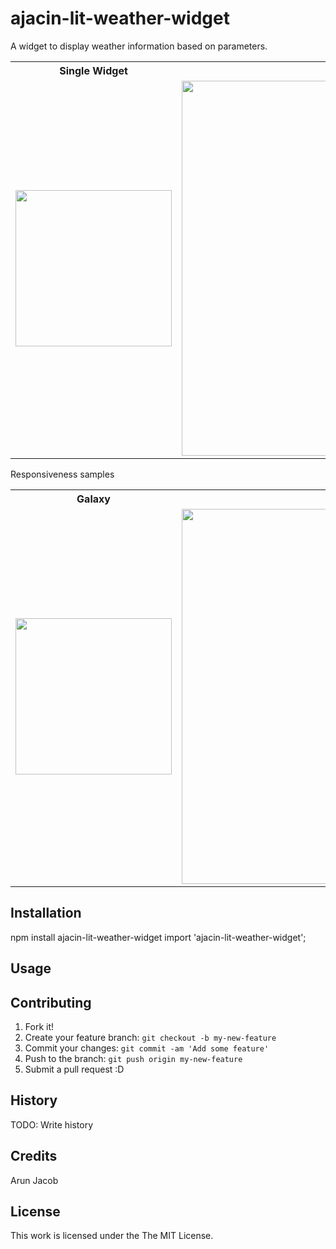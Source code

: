 # ajacin-lit-weather-widget

A widget to display weather information based on parameters. 
<table>
  <tr>
    <th>Single Widget</th>
    <th>Multiple Widgets</th>
  </tr>
  <tr>
    <td>
        <img src="https://github.com/ajacin/ajacin-lit-weather-widget/screenshots/widget1.png" width="250"/>
    </td>
    <td>
        <img src="https://github.com/ajacin/ajacin-lit-weather-widget/screenshots/widget2.png" width="600"/>
    </td>
  </tr>
</table>

Responsiveness samples
<table>
  <tr>
    <th>Galaxy</th>
    <th>iPad</th>
    <th>iPhone</th>
  </tr>
  <tr>
    <td>
        <img src="https://github.com/ajacin/ajacin-lit-weather-widget/screenshots/galaxy.png" width="250"/>
    </td>
    <td>
        <img src="https://github.com/ajacin/ajacin-lit-weather-widget/screenshots/iphone.png" width="600"/>
    </td>
    <td>
        <img src="https://github.com/ajacin/ajacin-lit-weather-widget/screenshots/ipad.png" width="600"/>
    </td>
  </tr>
</table>

## Installation

npm install ajacin-lit-weather-widget
import 'ajacin-lit-weather-widget';
## Usage

<script type="module">
import './path-to/ajacin-lit-weather-widget/ajacin-lit-weather-widget.js';
</script>

<some-component></some-component>

## Contributing

1. Fork it!
2. Create your feature branch: `git checkout -b my-new-feature`
3. Commit your changes: `git commit -am 'Add some feature'`
4. Push to the branch: `git push origin my-new-feature`
5. Submit a pull request :D

## History

TODO: Write history

## Credits

Arun Jacob

## License

This work is licensed under the The MIT License.
